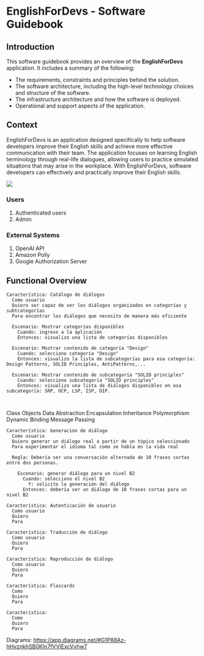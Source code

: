# EnglishForDevs - Software Guidebook

## Introduction
This software guidebook provides an overview of the **EnglishForDevs** application. It includes a summary of the following:
- The requirements, constraints and principles behind the solution.
- The software architecture, including the high-level technology choices and structure of the software.
- The infrastructure architecture and how the software is deployed.
- Operational and support aspects of the application.

## Context

EnglishForDevs is an application designed specifically to help software developers improve their English skills and achieve more effective communication with their team. The application focuses on learning English terminology through real-life dialogues, allowing users to practice simulated situations that may arise in the workplace. With EnglishForDevs, software developers can effectively and practically improve their English skills.

![](https://drive.google.com/uc?id=1QizNWZf3IteBKEzokHmdZbKZqudfGfqo)

### Users
1. Authenticated users
2. Admin

### External Systems
1. OpenAI API
2. Amazon Polly 
3. Google Authorization Server


## Functional Overview

```
Característica: Catálogo de diálogos
  Como usuario 
  Quiero ser capaz de ver los diálogos organizados en categorías y subtcategorías
  Para encontrar los diálogos que necesito de manera más eficiente
  
  Escenario: Mostrar categorías disponibles
    Cuando: ingreso a la aplicación
    Entonces: visualizo una lista de categorías disponibles
  
  Escenario: Mostrar contenido de categoría "Design"
    Cuando: selecciono categoría "Design"
    Entonces: visualizo la lista de subcategorías para esa categoría: Design Patterns, SOLID Principles, AntiPatterns,...

  Escenario: Mostrar contenido de subcategoría "SOLID principles"
    Cuando: selecciono subcategoría "SOLID principles"
    Entonces: visualizo una lista de diálogos disponibles en esa subcategoría: SRP, OCP, LSP, ISP, DIP.
    
    
```


Class
Objects
Data Abstraction 
Encapsulation
Inheritance
Polymorphism
Dynamic Binding
Message Passing

```
Característica: Generación de diálogo
  Como usuario 
  Quiero generar un diálogo real a partir de un tópico seleccionado
  Para experimentar el idioma tal como se habla en la vida real
  
  Regla: Debería ser una conversación alternada de 10 frases cortas entre dos personas.
  
    Escenario: generar diálogo para un nivel B2
      Cuando: selecciono el nivel B2
        Y: solicito la generación del diálogo
      Entonces: debería ver un diálogo de 10 frases cortas para un nivel B2  
```

```
Característica: Autenticación de usuario
  Como usuario 
  Quiero 
  Para
```

```
Característica: Traducción de diálogo
  Como usuario 
  Quiero 
  Para
```

```
Característica: Reproducción de diálogo
  Como usuario 
  Quiero 
  Para
```

```
Característica: Flascards
  Como
  Quiero 
  Para
```

```
Característica:
  Como
  Quiero
  Para
```


Diagrams:
https://app.diagrams.net/#G1P88Az-hHvznkhSB0KIn7fVVlExcVvhw7

